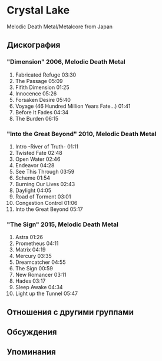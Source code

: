 # Crystal Lake

Melodic Death Metal/Metalcore from Japan

## Дискография

### "Dimension" 2006, Melodic Death Metal

1. Fabricated Refuge  03:30   
2. The Passage  05:09  
3. Fifith Dimension  01:25   
4. Innocence  05:26   
5. Forsaken Desire  05:40  
6. Voyage (46 Hundred Million Years Fate...)  01:41   
7. Before It Fades  04:34    
8. The Burden  06:15  


### "Into the Great Beyond" 2010, Melodic Death Metal

1. Intro -River of Truth-  01:11    
2. Twisted Fate  02:48    
3. Open Water  02:46    
4. Endeavor  04:28    
5. See This Through  03:59  
6. Scheme  01:54  
7. Burning Our Lives  02:43    
8. Daylight  04:05    
9. Road of Torment  03:01  
10. Congestion Control  01:06  
11. Into the Great Beyond  05:17 


### "The Sign" 2015, Melodic Death Metal

1. Astra  01:26    
2. Prometheus  04:11  
3. Matrix  04:19  
4. Mercury  03:35    
5. Dreamcatcher  04:55 
6. The Sign  00:59    
7. New Romancer  03:11   
8. Hades  03:17    
9. Sleep Awake  04:34   
10. Light up the Tunnel  05:47  


## Отношения с другими группами


## Обсуждения


## Упоминания

